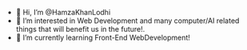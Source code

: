 - 👋 Hi, I’m @HamzaKhanLodhi
- 👀 I’m interested in Web Development and many computer/AI related things that will benefit us in the future!.
- 🌱 I’m currently learning Front-End WebDevelopment!

<!---
HamzaKhanLodhi/HamzaKhanLodhi is a ✨ special ✨ repository because its `README.md` (this file) appears on your GitHub profile.
You can click the Preview link to take a look at your changes.
--->
